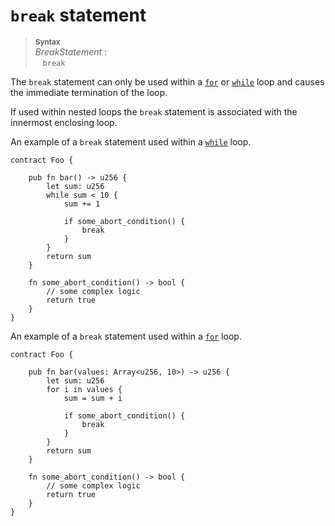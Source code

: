 # `break` statement


> **<sup>Syntax</sup>**\
> _BreakStatement_ :\
> &nbsp;&nbsp; `break`

The `break` statement can only be used within a [`for`] or [`while`] loop and causes the immediate termination of the loop.

If used within nested loops the `break` statement is associated with the innermost enclosing loop.

An example of a `break` statement used within a [`while`] loop.

```fe
contract Foo {

    pub fn bar() -> u256 {
        let sum: u256
        while sum < 10 {
            sum += 1

            if some_abort_condition() {
                break
            }
        }
        return sum
    }

    fn some_abort_condition() -> bool {
        // some complex logic
        return true
    }
}
```

An example of a `break` statement used within a [`for`] loop.

```fe
contract Foo {

    pub fn bar(values: Array<u256, 10>) -> u256 {
        let sum: u256
        for i in values {
            sum = sum + i

            if some_abort_condition() {
                break
            }
        }
        return sum
    }

    fn some_abort_condition() -> bool {
        // some complex logic
        return true
    }
}
```

[`for`]: ./for.md
[`while`]: ./while.md
